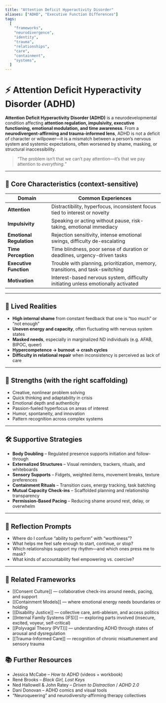 ```yaml
---
title: "Attention Deficit Hyperactivity Disorder"
aliases: ["ADHD", "Executive Function Differences"]
tags:
  [
    "frameworks",
    "neurodivergence",
    "identity",
    "trauma",
    "relationships",
    "care",
    "containment",
    "systems",
  ]
---
```


<!-- @format -->

# ⚡ Attention Deficit Hyperactivity Disorder (ADHD)

**Attention Deficit Hyperactivity Disorder (ADHD)** is a neurodevelopmental condition affecting **attention regulation, impulsivity, executive functioning, emotional modulation, and time awareness**. From a **neurodivergent-affirming and trauma-informed lens**, ADHD is not a deficit of character or willpower—it is a mismatch between a person’s nervous system and systemic expectations, often worsened by shame, masking, or structural inaccessibility.

> “The problem isn’t that we can’t pay attention—it’s that we pay attention to _everything._”

---

## 🧠 Core Characteristics (context-sensitive)

| Domain                   | Common Experiences                                                                |
| ------------------------ | --------------------------------------------------------------------------------- |
| **Attention**            | Distractibility, hyperfocus, inconsistent focus tied to interest or novelty       |
| **Impulsivity**          | Speaking or acting without pause, risk-taking, emotional immediacy                |
| **Emotional Regulation** | Rejection sensitivity, intense emotional swings, difficulty de-escalating         |
| **Time Perception**      | Time blindness, poor sense of duration or deadlines, urgency-driven tasks         |
| **Executive Function**   | Trouble with planning, prioritization, memory, transitions, and task-switching    |
| **Motivation**           | Interest-based nervous system, difficulty initiating unless emotionally activated |

---

## 🧩 Lived Realities

- **High internal shame** from constant feedback that one is “too much” or “not enough”
- **Uneven energy and capacity**, often fluctuating with nervous system states
- **Masked needs**, especially in marginalized ND individuals (e.g. AFAB, BIPOC, queer)
- **Hypercompetence → burnout → crash cycles**
- **Difficulty in relational repair** when inconsistency is perceived as lack of care

---

## 🌈 Strengths (with the right scaffolding)

- Creative, nonlinear problem solving
- Quick thinking and adaptability in crisis
- Emotional depth and authenticity
- Passion-fueled hyperfocus on areas of interest
- Humor, spontaneity, and innovation
- Pattern recognition across complex systems

---

## 🛠 Supportive Strategies

- **Body Doubling** – Regulated presence supports initiation and follow-through
- **Externalized Structures** – Visual reminders, trackers, rituals, and whiteboards
- **Sensory Supports** – Fidgets, weighted items, movement breaks, texture preferences
- **Containment Rituals** – Transition cues, energy tracking, task batching
- **Mutual Capacity Check-ins** – Scaffolded planning and relationship transparency
- **Permission-Based Pacing** – Reducing shame around rest, delay, or overwhelm

---

## 💬 Reflection Prompts

- Where do I confuse “ability to perform” with “worthiness”?
- What helps me feel safe enough to start, continue, or stop?
- Which relationships support my rhythm—and which ones press me to mask?
- What kinds of accountability feel empowering vs. coercive?

---

## 🔗 Related Frameworks

- [[Consent Culture]] — collaborative check-ins around needs, pacing, and support
- [[Containment Models]] — where emotional energy needs boundaries or holding
- [[Disability Justice]] — collective care, anti-ableism, and access politics
- [[Internal Family Systems (IFS)]] — exploring parts involved (insecure, excited, voyeur, self-critical)
- [[Polyvagal Theory (PVT)]] — understanding ADHD through states of arousal and dysregulation
- [[Trauma-Informed Care]] — recognition of chronic misattunement and sensory trauma

## 📚 Further Resources

- Jessica McCabe – _How to ADHD_ (videos + workbook)
- René Brooks – _Black Girl, Lost Keys_
- Ned Hallowell & John Ratey – _Driven to Distraction_ / _ADHD 2.0_
- Dani Donovan – ADHD comics and visual tools
- “Neuroqueering” and neurodiversity-affirming therapy collectives
